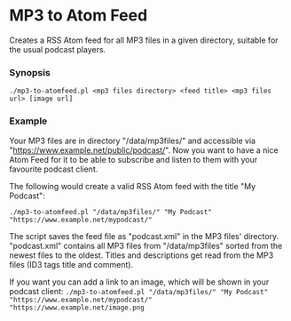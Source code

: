# MP3 to Atom Feed

Creates a RSS Atom feed for all MP3 files in a given directory, suitable for the usual podcast players.


### Synopsis ###
```./mp3-to-atomfeed.pl <mp3 files directory> <feed title> <mp3 files url> [image url]```


### Example ###
Your MP3 files are in directory "/data/mp3files/" and accessible via "https://www.example.net/public/podcast/".
Now you want to have a nice Atom Feed for it to be able to subscribe and listen to them with your favourite podcast client.

The following would create a valid RSS Atom feed with the title "My Podcast":

```./mp3-to-atomfeed.pl "/data/mp3files/" "My Podcast" "https://www.example.net/mypodcast/"```

The script saves the feed file as "podcast.xml" in the MP3 files' directory.
"podcast.xml" contains all MP3 files from "/data/mp3files" sorted from the newest files to the oldest.
Titles and descriptions get read from the MP3 files (ID3 tags title and comment).

If you want you can add a link to an image, which will be shown in your podcast client:
```./mp3-to-atomfeed.pl "/data/mp3files/" "My Podcast" "https://www.example.net/mypodcast/" "https://www.example.net/image.png```
